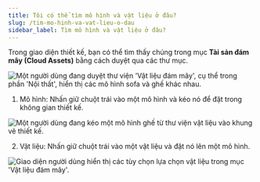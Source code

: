 ```yaml
---
title: Tôi có thể tìm mô hình và vật liệu ở đâu?
slug: /tim-mo-hinh-va-vat-lieu-o-dau
sidebar_label: Tìm mô hình và vật liệu ở đâu?
---
```


Trong giao diện thiết kế, bạn có thể tìm thấy chúng trong mục **Tài sản đám mây (Cloud Assets)** bằng cách duyệt qua các thư mục.

![Một người dùng đang duyệt thư viện 'Vật liệu đám mây', cụ thể trong phần 'Nội thất', hiển thị các mô hình sofa và ghế khác nhau.](https://storage.googleapis.com/jegavn_kb/images/recW7eSUCaqYBboix1751867648611)

1. Mô hình: Nhấn giữ chuột trái vào một mô hình và kéo nó để đặt trong không gian thiết kế.

![Một người dùng đang kéo một mô hình ghế từ thư viện vật liệu vào khung vẽ thiết kế.](https://storage.googleapis.com/jegavn_kb/images/recW7eSUCaqYBboix1751867648618)

2. Vật liệu: Nhấn giữ chuột trái vào một vật liệu và đặt nó lên một mô hình.

![Giao diện người dùng hiển thị các tùy chọn lựa chọn vật liệu trong mục 'Vật liệu đám mây'.](https://storage.googleapis.com/jegavn_kb/images/recW7eSUCaqYBboix1751867648624)